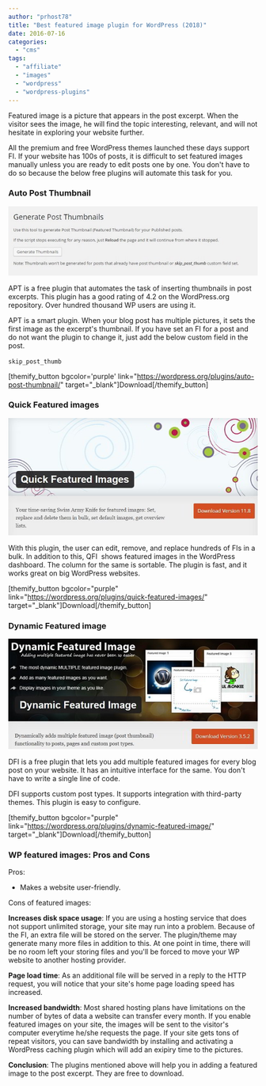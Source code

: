 ```yaml
---
author: "prhost78"
title: "Best featured image plugin for WordPress (2018)"
date: 2016-07-16
categories: 
  - "cms"
tags: 
  - "affiliate"
  - "images"
  - "wordpress"
  - "wordpress-plugins"
---
```


Featured image is a picture that appears in the post excerpt. When the visitor sees the image, he will find the topic interesting, relevant, and will not hesitate in exploring your website further.

All the premium and free WordPress themes launched these days support FI. If your website has 100s of posts, it is difficult to set featured images manually unless you are ready to edit posts one by one. You don't have to do so because the below free plugins will automate this task for you.

### Auto Post Thumbnail

![auto post thumbnail](images/auto-post-thumbnail.jpg)

APT is a free plugin that automates the task of inserting thumbnails in post excerpts. This plugin has a good rating of 4.2 on the WordPress.org repository. Over hundred thousand WP users are using it.

APT is a smart plugin. When your blog post has multiple pictures, it sets the first image as the excerpt's thumbnail. If you have set an FI for a post and do not want the plugin to change it, just add the below custom field in the post.

`skip_post_thumb`

\[themify\_button bgcolor='purple' link="https://wordpress.org/plugins/auto-post-thumbnail/" target="\_blank"\]Download\[/themify\_button\]

### Quick Featured images

![quick featured images](images/quick-featured-images.jpg)

With this plugin, the user can edit, remove, and replace hundreds of FIs in a bulk. In addition to this, QFI  shows featured images in the WordPress dashboard. The column for the same is sortable. The plugin is fast, and it works great on big WordPress websites.

\[themify\_button bgcolor="purple" link="https://wordpress.org/plugins/quick-featured-images/" target="\_blank"\]Download\[/themify\_button\]

### Dynamic Featured image

![dynamic featured image](images/dynamic-featured-image.jpg)

DFI is a free plugin that lets you add multiple featured images for every blog post on your website. It has an intuitive interface for the same. You don't have to write a single line of code.

DFI supports custom post types. It supports integration with third-party themes. This plugin is easy to configure.

\[themify\_button bgcolor="purple" link="https://wordpress.org/plugins/dynamic-featured-image/" target="\_blank"\]Download\[/themify\_button\]

### WP featured images: Pros and Cons

Pros:

- Makes a website user-friendly.

Cons of featured images:

**Increases disk space usage**: If you are using a hosting service that does not support unlimited storage, your site may run into a problem. Because of the FI, an extra file will be stored on the server. The plugin/theme may generate many more files in addition to this. At one point in time, there will be no room left your storing files and you'll be forced to move your WP website to another hosting provider.

**Page load time**: As an additional file will be served in a reply to the HTTP request, you will notice that your site's home page loading speed has increased.

**Increased bandwidth**: Most shared hosting plans have limitations on the number of bytes of data a website can transfer every month. If you enable featured images on your site, the images will be sent to the visitor's computer everytime he/she requests the page. If your site gets tons of repeat visitors, you can save bandwidth by installing and activating a WordPress caching plugin which will add an exipiry time to the pictures.

**Conclusion**: The plugins mentioned above will help you in adding a featured image to the post excerpt. They are free to download.
